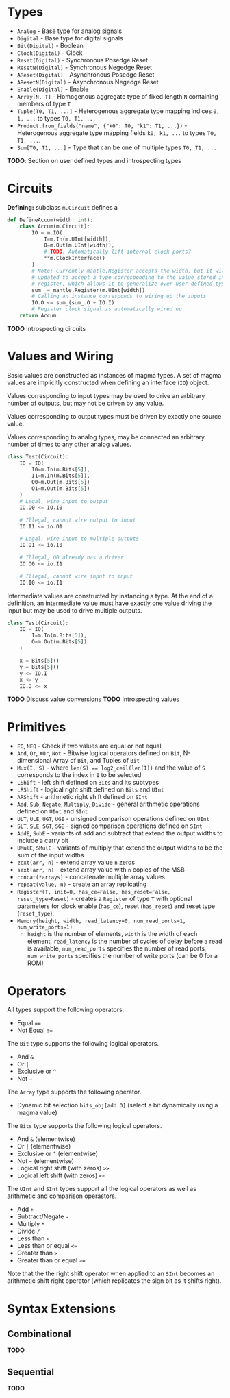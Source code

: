 # Types
* `Analog` - Base type for analog signals
* `Digital` - Base type for digital signals
* `Bit(Digital)` - Boolean
* `Clock(Digital)` - Clock
* `Reset(Digital)` - Synchronous Posedge Reset
* `ResetN(Digital)` - Synchronous Negedge Reset
* `AReset(Digital)` - Asynchronous Posedge Reset
* `AResetN(Digital)` - Asynchronous Negedge Reset
* `Enable(Digital)` - Enable
* `Array[N, T]` - Homogenous aggregate type of fixed length `N` containing
  members of type `T`
* `Tuple[T0, T1, ...]` - Heterogenous aggregate type mapping indices `0, 1, ...` to types `T0, T1, ...`
* `Product.from_fields("name", {"k0": T0, "k1": T1, ...})` - Heterogenous
  aggregate type mapping fields `k0, k1, ...` to types `T0, T1, ...`.
* `Sum[T0, T1, ...]` - Type that can be one of multiple types `T0, T1, ...`

**TODO**: Section on user defined types and introspecting types


# Circuits
**Defining:** subclass `m.Circuit` defines a 
```python
def DefineAccum(width: int):
    class Accum(m.Circuit):
        IO = m.IO(
            I=m.In(m.UInt[width]),
            O=m.Out(m.UInt[width]),
            # TODO: Automatically lift internal clock ports?
            **m.ClockInterface()
        )
        # Note: Currently mantle.Register accepts the width, but it will be
        # updated to accept a type corresponding to the value stored in the
        # register, which allows it to generalize over user defined types
        sum_ = mantle.Register(m.UInt[width])
        # Calling an instance corresponds to wiring up the inputs
        IO.O <= sum_(sum_.O + IO.I)
        # Register clock signal is automatically wired up
    return Accum
```

**TODO** Introspecting circuits

# Values and Wiring
Basic values are constructed as instances of magma types.  A set of magma values
are implicitly constructed when defining an interface (`IO`) object.

Values corresponding to input types may be used to drive an arbitrary
number of outputs, but may not be driven by any value.

Values corresponding to output types must be driven by exactly one source value.

Values corresponding to analog types, may be connected an arbitrary number 
of times to any other analog values.

```python
class Test(Circuit):
    IO = IO(
        I0=m.In(m.Bits[5]),
        I1=m.In(m.Bits[5]),
        O0=m.Out(m.Bits[5])
        O1=m.Out(m.Bits[5])
    )
    # Legal, wire input to output
    IO.O0 <= IO.I0

    # Illegal, cannot wire output to input
    IO.I1 <= io.O1

    # Legal, wire input to multiple outputs
    IO.O1 <= io.I0

    # Illegal, O0 already has a driver
    IO.O0 <= io.I1

    # Illegal, cannot wire input to input
    IO.I0 <= io.I1

```

Intermediate values are constructed by instancing a type.
At the end of a definition, an intermediate value must have exactly one value driving the
input but may be used to drive multiple outputs.
```python
class Test(Circuit):
    IO = IO(
        I=m.In(m.Bits[5]),
        O=m.Out(m.Bits[5])
    )

    x = Bits[5]()
    y = Bits[5]()
    y <= IO.I
    x <= y
    IO.O <= x
```

**TODO** Discuss value conversions
**TODO** Introspecting values

# Primitives
* `EQ`, `NEQ` - Check if two values are equal or not equal
* `And`, `Or`, `XOr`, `Not` - Bitwise logical operators defined on `Bit`,
  N-dimensional Array of `Bit`, and Tuples of `Bit`
* `Mux(I, S)` - where `len(S) == log2_ceil(len(I))` and the value of `S`
  corresponds to the index in `I` to be selected
* `LShift` - left shift defined on `Bits` and its subtypes
* `LRShift` - logical right shift defined on `Bits` and `UInt`
* `ARShift` - arithmetic right shift defined on `SInt`
* `Add`, `Sub`, `Negate`, `Multiply`, `Divide` - general arithmetic operations
  defined on `UInt` and `SInt`
* `ULT`, `ULE`, `UGT`, `UGE` - unsigned comparison operations defined on `UInt`
* `SLT`, `SLE`, `SGT`, `SGE` - signed comparison operations defined on `SInt`
* `AddE`, `SubE` - variants of add and subtract that extend the output widths
  to include a carry bit
* `UMulE`, `SMulE` - variants of multiply that extend the output widths to be
  the sum of the input widths
* `zext(arr, n)` - extend array value `n` zeros
* `sext(arr, n)` - extend array value with `n` copies of the MSB
* `concat(*arrays)` - concatenate multiple array values 
* `repeat(value, n)` - create an array replicating 
* `Register(T, init=0, has_ce=False, has_reset=False, reset_type=Reset)` -
  creates a `Register` of type `T` with optional parameters for clock enable
  (`has_ce`), reset (`has_reset`) and reset type (`reset_type`).
* `Memory(height, width, read_latency=0, num_read_ports=1, num_write_ports=1)`
  - `height` is the number of elements, `width` is the width of each element,
  `read_latency` is the number of cycles of delay before a read is available,
  `num_read_ports` specifies the number of read ports, `num_write_ports`
  specifies the number of write ports (can be 0 for a ROM)

# Operators
All types support the following operators:
- Equal `==`
- Not Equal `!=`

The `Bit` type supports the following logical operators.
- And `&`
- Or `|`
- Exclusive or `^`
- Not `~`

The `Array` type supports the following operator.
- Dynamic bit selection `bits_obj[add.O]` (select a bit dynamically using a magma value)

The `Bits` type supports the following logical operators.
- And `&` (elementwise)
- Or `|` (elementwise)
- Exclusive or `^` (elementwise)
- Not `~` (elementwise)
- Logical right shift (with zeros) `>>`
- Logical left shift (with zeros) `<<`

The `UInt` and `SInt` types support all the logical operators
as well as arithmetic and comparison operastors.
- Add `+`
- Subtract/Negate `-`
- Multiply `*`
- Divide `/`
- Less than `<`
- Less than or equal `<=`
- Greater than `>`
- Greater than or equal `>=`

Note that the the right shift operator when applied to an `SInt` becomes
an arithmetic shift right operator (which replicates the sign bit as it shifts right).

# Syntax Extensions
## Combinational
**TODO**
## Sequential
**TODO**
